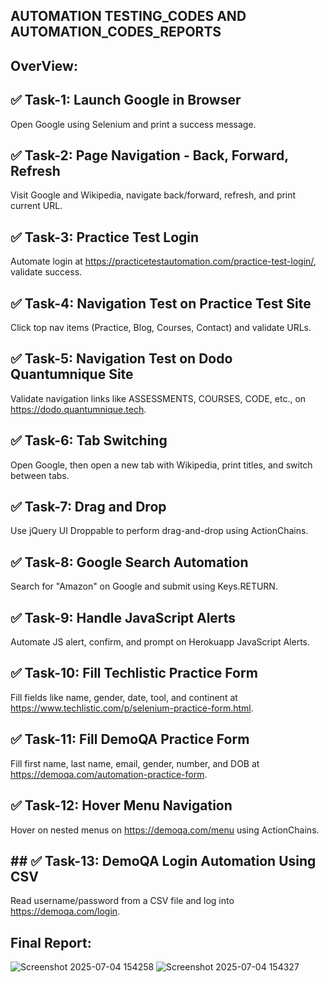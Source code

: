 ## AUTOMATION TESTING_CODES AND AUTOMATION_CODES_REPORTS
## OverView:
## ✅ Task-1: Launch Google in Browser
Open Google using Selenium and print a success message.

## ✅ Task-2: Page Navigation - Back, Forward, Refresh
Visit Google and Wikipedia, navigate back/forward, refresh, and print current URL.

## ✅ Task-3: Practice Test Login
Automate login at https://practicetestautomation.com/practice-test-login/, validate success.

## ✅ Task-4: Navigation Test on Practice Test Site
Click top nav items (Practice, Blog, Courses, Contact) and validate URLs.

## ✅ Task-5: Navigation Test on Dodo Quantumnique Site
Validate navigation links like ASSESSMENTS, COURSES, CODE, etc., on https://dodo.quantumnique.tech.

## ✅ Task-6: Tab Switching
Open Google, then open a new tab with Wikipedia, print titles, and switch between tabs.

## ✅ Task-7: Drag and Drop
Use jQuery UI Droppable to perform drag-and-drop using ActionChains.

## ✅ Task-8: Google Search Automation
Search for "Amazon" on Google and submit using Keys.RETURN.

## ✅ Task-9: Handle JavaScript Alerts
Automate JS alert, confirm, and prompt on Herokuapp JavaScript Alerts.

## ✅ Task-10: Fill Techlistic Practice Form
Fill fields like name, gender, date, tool, and continent at https://www.techlistic.com/p/selenium-practice-form.html.

## ✅ Task-11: Fill DemoQA Practice Form
Fill first name, last name, email, gender, number, and DOB at https://demoqa.com/automation-practice-form.

## ✅ Task-12: Hover Menu Navigation
Hover on nested menus on https://demoqa.com/menu using ActionChains.

## ## ✅ Task-13: DemoQA Login Automation Using CSV
Read username/password from a CSV file and log into https://demoqa.com/login.



## Final Report:
![Screenshot 2025-07-04 154258](https://github.com/user-attachments/assets/f2b78a82-453d-4709-a892-763182aacdeb)
![Screenshot 2025-07-04 154327](https://github.com/user-attachments/assets/dc61543f-67c7-48c1-b5f0-544a4f0f4271)
